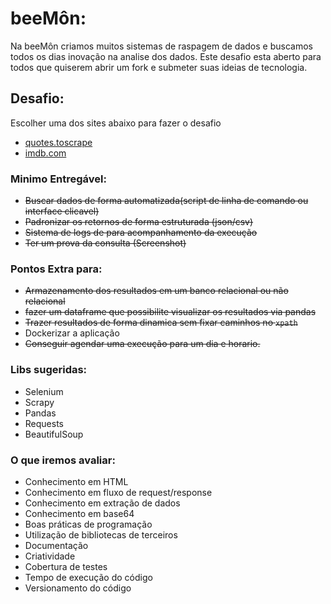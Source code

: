 # beeMôn:

Na beeMôn criamos muitos sistemas de raspagem de dados e buscamos todos os dias inovação na analise dos dados. Este desafio esta aberto para todos que quiserem abrir um fork e submeter suas ideias de tecnologia.

## Desafio:
Escolher uma dos sites abaixo para fazer o desafio

- [quotes.toscrape](https://quotes.toscrape.com/)
- [imdb.com](https://www.imdb.com/chart/top/?ref_=nv_mv_250)

### Minimo Entregável:

- ~~Buscar dados de forma automatizada(script de linha de comando ou interface clicavel)~~
- ~~Padronizar os retornos de forma estruturada (json/csv)~~
- ~~Sistema de logs de para acompanhamento da execução~~
- ~~Ter um prova da consulta (Screenshot)~~

### Pontos Extra para:

- ~~Armazenamento dos resultados em um banco relacional ou não relacional~~
- ~~fazer um dataframe que possibilite visualizar os resultados via pandas~~
- ~~Trazer resultados de forma dinamica sem fixar caminhos no `xpath`~~
- Dockerizar a aplicação
- ~~Conseguir agendar uma execução para um dia e horario.~~

### Libs sugeridas:

 - Selenium 
 - Scrapy
 - Pandas
 - Requests
 - BeautifulSoup 


### O que iremos avaliar:

- Conhecimento em HTML
- Conhecimento em fluxo de request/response
- Conhecimento em extração de dados
- Conhecimento em base64
- Boas práticas de programação
- Utilização de bibliotecas de terceiros
- Documentação
- Criatividade
- Cobertura de testes
- Tempo de execução do código
- Versionamento do código



